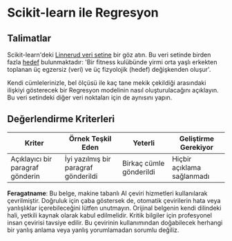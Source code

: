 # Scikit-learn ile Regresyon

## Talimatlar

Scikit-learn'deki [Linnerud veri setine](https://scikit-learn.org/stable/modules/generated/sklearn.datasets.load_linnerud.html#sklearn.datasets.load_linnerud) bir göz atın. Bu veri setinde birden fazla [hedef](https://scikit-learn.org/stable/datasets/toy_dataset.html#linnerrud-dataset) bulunmaktadır: 'Bir fitness kulübünde yirmi orta yaşlı erkekten toplanan üç egzersiz (veri) ve üç fizyolojik (hedef) değişkenden oluşur'.

Kendi cümlelerinizle, bel ölçüsü ile kaç tane mekik çekildiği arasındaki ilişkiyi gösterecek bir Regresyon modelinin nasıl oluşturulacağını açıklayın. Bu veri setindeki diğer veri noktaları için de aynısını yapın.

## Değerlendirme Kriterleri

| Kriter                         | Örnek Teşkil Eden                   | Yeterli                       | Geliştirme Gerekiyor         |
| ------------------------------ | ----------------------------------- | ----------------------------- | -------------------------- |
| Açıklayıcı bir paragraf gönderin | İyi yazılmış bir paragraf gönderildi | Birkaç cümle gönderildi      | Hiçbir açıklama sağlanmadı |

**Feragatname**: 
Bu belge, makine tabanlı AI çeviri hizmetleri kullanılarak çevrilmiştir. Doğruluk için çaba göstersek de, otomatik çevirilerin hata veya yanlışlıklar içerebileceğini lütfen unutmayın. Orijinal belgenin kendi dilindeki hali, yetkili kaynak olarak kabul edilmelidir. Kritik bilgiler için profesyonel insan çevirisi tavsiye edilir. Bu çevirinin kullanımından doğabilecek herhangi bir yanlış anlama veya yanlış yorumlamadan sorumlu değiliz.